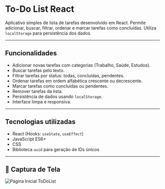 # To-Do List React

Aplicativo simples de lista de tarefas desenvolvido em React. Permite adicionar, buscar, filtrar, ordenar e marcar tarefas como concluídas. Utiliza `localStorage` para persistência dos dados.

---

## Funcionalidades

- Adicionar novas tarefas com categorias (Trabalho, Saúde, Estudos).
- Buscar tarefas pelo texto.
- Filtrar tarefas por status: todas, concluídas, pendentes.
- Ordenar tarefas em ordem alfabética crescente ou decrescente.
- Marcar tarefas como concluídas ou pendentes.
- Remover tarefas da lista.
- Persistência de dados usando `localStorage`.
- Interface limpa e responsiva.

---

## Tecnologias utilizadas

- React (Hooks: `useState`, `useEffect`)
- JavaScript ES6+
- CSS
- Biblioteca `uuid` para geração de IDs únicos

---

## 📸 Captura de Tela

![Pagina Inicial ToDoList](https://i.imgur.com/QJNXriV.png)


